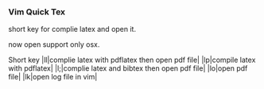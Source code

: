 ### Vim Quick Tex
short key for complie latex and open it.

now open support only osx.

Short key
|<leader>ll|complie latex with pdflatex then open pdf file|
|<leader>lp|compile latex with pdflatex|
|<leader>l;|complie latex and bibtex then open pdf file|
|<leader>lo|open pdf file|
|<leader>lk|open log file in vim|
